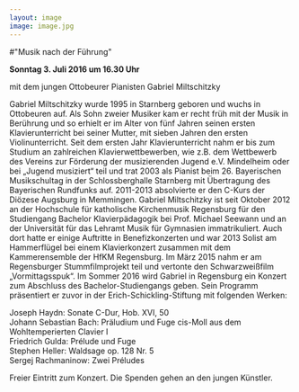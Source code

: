 ```yaml
---
layout: image
image: image.jpg
---
```


\#"Musik nach der Führung"   

**Sonntag 3. Juli 2016 um 16.30 Uhr** 

mit dem jungen Ottobeurer Pianisten Gabriel Miltschitzky

Gabriel Miltschitzky
wurde 1995 in Starnberg geboren und wuchs in Ottobeuren auf. Als Sohn zweier Musiker kam er recht früh mit der Musik in Berührung und so erhielt er im Alter von fünf Jahren seinen ersten Klavierunterricht bei seiner Mutter, mit sieben Jahren den ersten Violinunterricht. Seit dem ersten Jahr Klavierunterricht nahm er bis zum Studium an zahlreichen Klavierwettbewerben, wie z.B. dem Wettbewerb des Vereins zur Förderung der musizierenden Jugend e.V. Mindelheim oder bei „Jugend musiziert“ teil und trat 2003 als Pianist beim 26. Bayerischen Musikschultag in der Schlossberghalle Starnberg mit Übertragung des Bayerischen Rundfunks auf. 2011-2013 absolvierte er den C-Kurs der Diözese Augsburg in Memmingen.
Gabriel Miltschitzky ist seit Oktober 2012 an der Hochschule für katholische Kirchenmusik Regensburg für den Studiengang Bachelor Klavierpädagogik bei Prof. Michael Seewann und an der Universität für das Lehramt Musik für Gymnasien immatrikuliert. Auch dort hatte er einige Auftritte in Benefizkonzerten und war 2013 Solist am Hammerflügel bei einem Klavierkonzert zusammen mit dem Kammerensemble der HfKM Regensburg. Im März 2015 nahm er am Regensburger Stummfilmprojekt teil und vertonte den Schwarzweißfilm „Vormittagsspuk“. 
Im Sommer 2016 wird Gabriel in Regensburg ein Konzert zum Abschluss des Bachelor-Studiengangs geben. Sein Programm präsentiert er zuvor in der Erich-Schickling-Stiftung mit folgenden Werken:

Joseph Haydn: 			Sonate C-Dur, Hob. XVI, 50  
Johann Sebastian Bach: 	Präludium und Fuge cis-Moll aus dem Wohltemperierten Clavier I  
Friedrich Gulda:			Prélude und Fuge  
Stephen Heller:			Waldsage op. 128 Nr. 5  
Sergej Rachmaninow:		Zwei Préludes   

Freier Eintritt zum Konzert. Die Spenden gehen an den jungen Künstler.
